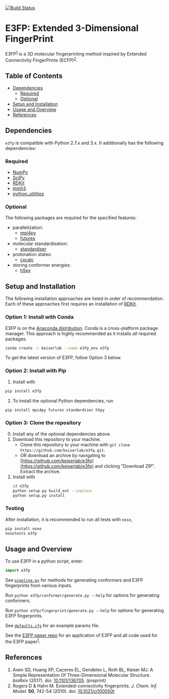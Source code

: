 [![Build Status](https://travis-ci.org/keiserlab/e3fp.svg?branch=master)](https://travis-ci.org/keiserlab/e3fp)

# E3FP: Extended 3-Dimensional FingerPrint

E3FP<sup>[1](#axen2017)</sup> is a 3D molecular fingerprinting method inspired by Extended Connectivity FingerPrints (ECFP)<sup>[2](#rogers2010)</sup>.

## Table of Contents
- [Dependencies](#dependencies)
    + [Required](#required)
    + [Optional](#optional)
- [Setup and Installation](#setup)
- [Usage and Overview](#usage)
- [References](#references)

<a name="dependencies"></a>
## Dependencies

`e3fp` is compatible with Python 2.7.x and 3.x. It additionally has the
following dependencies:

<a name="required"></a>
### Required
- [NumPy](https://www.numpy.org)
- [SciPy](https://www.scipy.org)
- [RDKit](http://www.rdkit.org)
- [mmh3](https://pypi.python.org/pypi/mmh3)
- [python_utilities](https://github.com/sdaxen/python_utilities)

<a name="optional"></a>
### Optional
The following packages are required for the specified features:
- parallelization:
    + [mpi4py](http://mpi4py.scipy.org)
    + [futures](https://pypi.python.org/pypi/futures)
- molecular standardisation:
    + [standardiser](https://wwwdev.ebi.ac.uk/chembl/extra/francis/standardiser)
- protonation states:
    + [cxcalc](https://docs.chemaxon.com/display/CALCPLUGS/cxcalc+command+line+tool)
- storing conformer energies:
    + [h5py](http://www.h5py.org/)

<a name="setup"></a>
## Setup and Installation

The following installation approaches are listed in order of recommendation.
Each of these approaches first requires an installation of [RDKit](http://www.rdkit.org).

### Option 1: Install with Conda
E3FP is on the [Anaconda distribution](https://docs.continuum.io/anaconda).
Conda is a cross-platform package manager. This approach is highly recommended
as it installs *all* required packages.
```bash
conda create -c keiserlab --name e3fp_env e3fp
```
To get the latest version of E3FP, follow Option 3 below.

### Option 2: Install with Pip
1. Install with
```bash
pip install e3fp
```
2. To install the optional Python dependencies, run
```bash
pip install mpi4py futures standardiser h5py
```

### Option 3: Clone the repository
0. Install any of the optional dependencies above.
1. Download this repository to your machine.
    - Clone this repository to your machine with `git clone https://github.com/keiserlab/e3fp.git`.
    - OR download an archive by navigating to [https://github.com/keiserlab/e3fp](https://github.com/keiserlab/e3fp) and clicking "Download ZIP". Extract the archive.
2. Install with
    ```bash
    cd e3fp
    python setup.py build_ext --inplace
    python setup.py install
    ```

### Testing
After installation, it is recommended to run all tests with `nose`,

```bash
pip install nose
nosetests e3fp
```

<a name="usage"></a>
## Usage and Overview

To use E3FP in a python script, enter: 
```python
import e3fp
```
See [`pipeline.py`](e3fp/pipeline.py) for methods for generating conformers and E3FP fingerprints
from various inputs.

Run `python e3fp/conformer/generate.py --help` for options for generating conformers.

Run `python e3fp/fingerprint/generate.py --help` for options for generating E3FP fingerprints.

See [`defaults.cfg`](e3fp/config/defaults.cfg) for an example params file.

See the [E3FP paper repo](https://github.com/keiserlab/e3fp-paper) for an application of E3FP
and all code used for the E3FP paper<sup>[1](#axen2017)</sup>.

<a name="references"></a>
## References
<a name="axen2017"></a>
1. Axen SD, Huang XP, Caceres EL, Gendelev L, Roth BL, Keiser MJ. A Simple Representation Of Three-Dimensional Molecular Structure. *bioRxiv* (2017). doi: [10.1101/136705](http://dx.doi.org/10.1101/136705). *(preprint)*
<a name="rogers2010"></a>
2. Rogers D & Hahn M. Extended-connectivity fingerprints. *J. Chem. Inf. Model.* **50**, 742-54 (2010). doi: [10.1021/ci100050t](http://dx.doi.org/10.1021/ci100050t)
